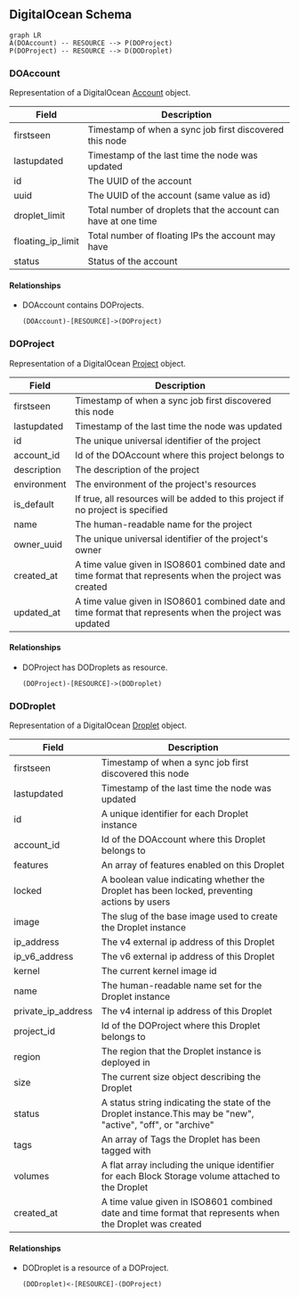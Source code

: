## DigitalOcean Schema

```mermaid
graph LR
A(DOAccount) -- RESOURCE --> P(DOProject)
P(DOProject) -- RESOURCE --> D(DODroplet)
```


### DOAccount
Representation of a DigitalOcean [Account](https://developers.digitalocean.com/documentation/v2/#account) object.

| Field | Description |
| ----- | ----------- |
| firstseen | Timestamp of when a sync job first discovered this node |
| lastupdated | Timestamp of the last time the node was updated |
| id | The UUID of the account |
| uuid | The UUID of the account (same value as id) |
| droplet_limit | Total number of droplets that the account can have at one time |
| floating_ip_limit | Total number of floating IPs the account may have |
| status | Status of the account |

#### Relationships

- DOAccount contains DOProjects.

    ```
    (DOAccount)-[RESOURCE]->(DOProject)
    ```

### DOProject
Representation of a DigitalOcean [Project](https://developers.digitalocean.com/documentation/v2/#projects) object.

| Field | Description |
| ----- | ----------- |
| firstseen | Timestamp of when a sync job first discovered this node |
| lastupdated | Timestamp of the last time the node was updated |
| id | The unique universal identifier of the project |
| account_id | Id of the DOAccount where this project belongs to |
| description | The description of the project |
| environment | The environment of the project's resources |
| is_default | If true, all resources will be added to this project if no project is specified |
| name | The human-readable name for the project |
| owner_uuid | The unique universal identifier of the project's owner |
| created_at | A time value given in ISO8601 combined date and time format that represents when the project was created |
| updated_at | A time value given in ISO8601 combined date and time format that represents when the project was updated |

#### Relationships

- DOProject has DODroplets as resource.

    ```
    (DOProject)-[RESOURCE]->(DODroplet)
    ```

### DODroplet
Representation of a DigitalOcean [Droplet](https://developers.digitalocean.com/documentation/v2/#droplets) object.

| Field | Description |
| ----- | ----------- |
| firstseen | Timestamp of when a sync job first discovered this node |
| lastupdated | Timestamp of the last time the node was updated |
| id | A unique identifier for each Droplet instance |
| account_id | Id of the DOAccount where this Droplet belongs to |
| features | An array of features enabled on this Droplet |
| locked | A boolean value indicating whether the Droplet has been locked, preventing actions by users |
| image | The slug of the base image used to create the Droplet instance|
| ip_address | The v4 external ip address of this Droplet |
| ip_v6_address | The v6 external ip address of this Droplet |
| kernel | The current kernel image id|
| name | The human-readable name set for the Droplet instance |
| private_ip_address | The v4 internal ip address of this Droplet |
| project_id | Id of the DOProject where this Droplet belongs to |
| region | The region that the Droplet instance is deployed in |
| size | The current size object describing the Droplet |
| status | A status string indicating the state of the Droplet instance.This may be "new", "active", "off", or "archive"|
| tags | An array of Tags the Droplet has been tagged with |
| volumes | A flat array including the unique identifier for each Block Storage volume attached to the Droplet |
| created_at | A time value given in ISO8601 combined date and time format that represents when the Droplet was created |

#### Relationships

- DODroplet is a resource of a DOProject.

    ```
    (DODroplet)<-[RESOURCE]-(DOProject)
    ```
